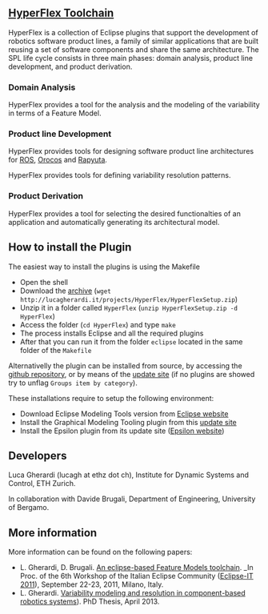 ## [HyperFlex Toolchain](http://robotics-unibg.github.com/HyperFlex/)

HyperFlex is a collection of Eclipse plugins that support the development of robotics software product lines, a family of similar applications that are built reusing a set of software components and share the same architecture. The SPL life cycle consists in three main phases: domain analysis, product line development, and product derivation.


### Domain Analysis

HyperFlex provides a tool for the analysis and the modeling of the variability in terms of a Feature Model.

### Product line Development

HyperFlex provides tools for designing software product line architectures for [ROS](http://www.ros.org), [Orocos](http://www.orocos.org) and [Rapyuta](http://www.rapyuta.org).

HyperFlex provides tools for defining variability resolution patterns.

### Product Derivation

HyperFlex provides a tool for selecting the desired functionalties of an application and automatically generating its architectural model.

## How to install the Plugin

The easiest way to install the plugins is using the Makefile
* Open the shell
* Download the [archive](http://lucagherardi.it/projects/HyperFlex/HyperFlexSetup.zip) (`wget http://lucagherardi.it/projects/HyperFlex/HyperFlexSetup.zip`)
* Unzip it in a folder called `HyperFlex` (`unzip HyperFlexSetup.zip -d HyperFlex`)
* Access the folder (`cd HyperFlex`) and type `make`
* The process installs Eclipse and all the required plugins
* After that you can run it from the folder `eclipse` located in the same folder of the `Makefile`

Alternativelly the plugin can be installed from source, by accessing the [github repository](https://github.com/Robotics-UniBG/HyperFlex), or by means of the [update site](http://lucagherardi.it/projects/HyperFlex/UpdateSite) (if no plugins are showed try to unflag `Groups item by category`).

These installations require to setup the following environment:

* Download Eclipse Modeling Tools version from [Eclipse website](http://www.eclipse.org/downloads/)
* Install the Graphical Modeling Tooling plugin from this [update site](http://download.eclipse.org/modeling/gmp/gmf-tooling/updates/releases/)
* Install the Epsilon plugin from its update site ([Epsilon website](http://www.eclipse.org/epsilon/download/))

## Developers

Luca Gherardi (lucagh at ethz dot ch), Institute for Dynamic Systems and Control, ETH Zurich.

In collaboration with Davide Brugali, Department of Engineering, University of Bergamo.

## More information

More information can be found on the following papers:

* L. Gherardi, D. Brugali. [An eclipse-based Feature Models toolchain](http://www.best-of-robotics.org/pages/publications/UniBergamo_EclipseIT2011.pdf). _In Proc. of the 6th Workshop of the Italian Eclipse Community ([Eclipse-IT 2011](http://2011.eclipse-it.org/home/)), September 22-23, 2011, Milano, Italy.
* L. Gherardi. [Variability modeling and resolution in component-based robotics systems](http://lucagherardi.it/wp-content/papercite-data/pdf/gherardi2013variability.pdf)). PhD Thesis, April 2013.
